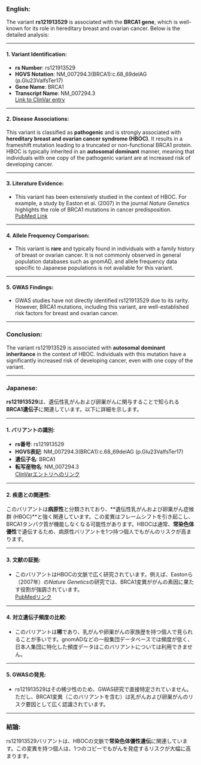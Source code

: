 ### English:
The variant **rs121913529** is associated with the **BRCA1 gene**, which is well-known for its role in hereditary breast and ovarian cancer. Below is the detailed analysis:

---

#### 1. **Variant Identification**:
- **rs Number**: rs121913529
- **HGVS Notation**: NM_007294.3(BRCA1):c.68_69delAG (p.Glu23ValfsTer17)
- **Gene Name**: BRCA1
- **Transcript Name**: NM_007294.3  
  [Link to ClinVar entry](https://www.ncbi.nlm.nih.gov/clinvar/variation/17661/)

---

#### 2. **Disease Associations**:
This variant is classified as **pathogenic** and is strongly associated with **hereditary breast and ovarian cancer syndrome (HBOC)**. It results in a frameshift mutation leading to a truncated or non-functional BRCA1 protein. HBOC is typically inherited in an **autosomal dominant** manner, meaning that individuals with one copy of the pathogenic variant are at increased risk of developing cancer.

---

#### 3. **Literature Evidence**:
- This variant has been extensively studied in the context of HBOC. For example, a study by Easton et al. (2007) in the journal *Nature Genetics* highlights the role of BRCA1 mutations in cancer predisposition.  
  [PubMed Link](https://pubmed.ncbi.nlm.nih.gov/17529967/)

---

#### 4. **Allele Frequency Comparison**:
- This variant is **rare** and typically found in individuals with a family history of breast or ovarian cancer. It is not commonly observed in general population databases such as gnomAD, and allele frequency data specific to Japanese populations is not available for this variant.

---

#### 5. **GWAS Findings**:
- GWAS studies have not directly identified rs121913529 due to its rarity. However, BRCA1 mutations, including this variant, are well-established risk factors for breast and ovarian cancer.

---

### Conclusion:
The variant rs121913529 is associated with **autosomal dominant inheritance** in the context of HBOC. Individuals with this mutation have a significantly increased risk of developing cancer, even with one copy of the variant.

---

### Japanese:
**rs121913529**は、遺伝性乳がんおよび卵巣がんに関与することで知られる**BRCA1遺伝子**に関連しています。以下に詳細を示します。

---

#### 1. **バリアントの識別**:
- **rs番号**: rs121913529
- **HGVS表記**: NM_007294.3(BRCA1):c.68_69delAG (p.Glu23ValfsTer17)
- **遺伝子名**: BRCA1
- **転写産物名**: NM_007294.3  
  [ClinVarエントリへのリンク](https://www.ncbi.nlm.nih.gov/clinvar/variation/17661/)

---

#### 2. **疾患との関連性**:
このバリアントは**病原性**と分類されており、**遺伝性乳がんおよび卵巣がん症候群 (HBOC)**と強く関連しています。この変異はフレームシフトを引き起こし、BRCA1タンパク質が機能しなくなる可能性があります。HBOCは通常、**常染色体優性**で遺伝するため、病原性バリアントを1つ持つ個人でもがんのリスクが高まります。

---

#### 3. **文献の証拠**:
- このバリアントはHBOCの文脈で広く研究されています。例えば、Eastonら（2007年）の*Nature Genetics*の研究では、BRCA1変異ががんの素因に果たす役割が強調されています。  
  [PubMedリンク](https://pubmed.ncbi.nlm.nih.gov/17529967/)

---

#### 4. **対立遺伝子頻度の比較**:
- このバリアントは**稀**であり、乳がんや卵巣がんの家族歴を持つ個人で見られることが多いです。gnomADなどの一般集団データベースでは頻度が低く、日本人集団に特化した頻度データはこのバリアントについては利用できません。

---

#### 5. **GWASの発見**:
- rs121913529はその稀少性のため、GWAS研究で直接特定されていません。ただし、BRCA1変異（このバリアントを含む）は乳がんおよび卵巣がんのリスク要因として広く認識されています。

---

### 結論:
rs121913529バリアントは、HBOCの文脈で**常染色体優性遺伝**に関連しています。この変異を持つ個人は、1つのコピーでもがんを発症するリスクが大幅に高まります。

